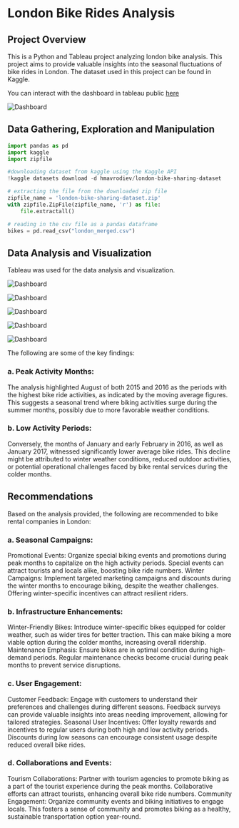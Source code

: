 # London Bike Rides Analysis
## Project Overview
This is a Python and Tableau project analyzing london bike analysis. This project aims to provide valuable insights into the seasonal fluctuations of bike rides in London.
The dataset used in this project can be found in Kaggle.

You can interact with the dashboard in tableau public [here](https://public.tableau.com/views/LondonBikeRidesDashboard-1/Dashboard1?:language=en-GB&publish=yes&:display_count=n&:origin=viz_share_link)

![Dashboard](https://github.com/PhilipSada/london-bike-rides-analysis/assets/55988995/b21412b7-867e-44a0-a9a1-e32123731517)



## Data Gathering, Exploration and Manipulation
```python
import pandas as pd
import kaggle
import zipfile
```
```python
#downloading dataset from kaggle using the Kaggle API
!kaggle datasets download -d hmavrodiev/london-bike-sharing-dataset
```
```python
# extracting the file from the downloaded zip file
zipfile_name = 'london-bike-sharing-dataset.zip'
with zipfile.ZipFile(zipfile_name, 'r') as file:
    file.extractall()
```
```python
# reading in the csv file as a pandas dataframe
bikes = pd.read_csv("london_merged.csv")
```

## Data Analysis and Visualization
Tableau was used for the data analysis and visualization. 

![Dashboard](https://github.com/PhilipSada/london-bike-rides-analysis/assets/55988995/b21412b7-867e-44a0-a9a1-e32123731517)

![Dashboard](https://github.com/PhilipSada/london-bike-rides-analysis/assets/55988995/df8e1e6a-e2a3-418e-8d8e-7ff10a3b334b)

![Dashboard](https://github.com/PhilipSada/london-bike-rides-analysis/assets/55988995/ee23f28b-2f0f-415c-a8dd-777d6b13b6eb)

![Dashboard](https://github.com/PhilipSada/london-bike-rides-analysis/assets/55988995/91c1c777-8b2b-4f4a-b73e-6f7cc763c890)

![Dashboard](https://github.com/PhilipSada/london-bike-rides-analysis/assets/55988995/55c2f3b3-0f63-4bc8-a957-ef34ddd7895a)

The following are some of the key findings:

### a. Peak Activity Months:
The analysis highlighted August of both 2015 and 2016 as the periods with the highest bike ride activities, as indicated by the moving average figures. This suggests a seasonal trend where biking activities surge during the summer months, possibly due to more favorable weather conditions.

### b. Low Activity Periods:
Conversely, the months of January and early February in 2016, as well as January 2017, witnessed significantly lower average bike rides. This decline might be attributed to winter weather conditions, reduced outdoor activities, or potential operational challenges faced by bike rental services during the colder months.

## Recommendations
Based on the analysis provided, the following are recommended to bike rental companies in London:
### a. Seasonal Campaigns:
Promotional Events: Organize special biking events and promotions during peak months to capitalize on the high activity periods. Special events can attract tourists and locals alike, boosting bike ride numbers.
Winter Campaigns: Implement targeted marketing campaigns and discounts during the winter months to encourage biking, despite the weather challenges. Offering winter-specific incentives can attract resilient riders.
### b. Infrastructure Enhancements:
Winter-Friendly Bikes: Introduce winter-specific bikes equipped for colder weather, such as wider tires for better traction. This can make biking a more viable option during the colder months, increasing overall ridership.
Maintenance Emphasis: Ensure bikes are in optimal condition during high-demand periods. Regular maintenance checks become crucial during peak months to prevent service disruptions.
### c. User Engagement:
Customer Feedback: Engage with customers to understand their preferences and challenges during different seasons. Feedback surveys can provide valuable insights into areas needing improvement, allowing for tailored strategies.
Seasonal User Incentives: Offer loyalty rewards and incentives to regular users during both high and low activity periods. Discounts during low seasons can encourage consistent usage despite reduced overall bike rides.
### d. Collaborations and Events:
Tourism Collaborations: Partner with tourism agencies to promote biking as a part of the tourist experience during the peak months. Collaborative efforts can attract tourists, enhancing overall bike ride numbers.
Community Engagement: Organize community events and biking initiatives to engage locals. This fosters a sense of community and promotes biking as a healthy, sustainable transportation option year-round.
